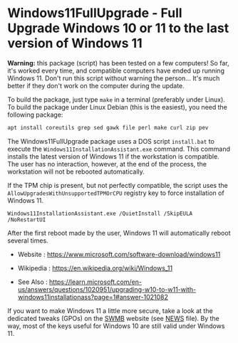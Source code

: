# Windows11FullUpgrade - Full Upgrade Windows 10 or 11 to the last version of Windows 11

**Warning:** this package (script) has been tested on a few computers!
So far, it's worked every time, and compatible computers have ended up running Windows 11.
Don't run this script without warning the person...
It's much better if they don't work on the computer during the update.

To build the package, just type `make` in a terminal (preferably under Linux).
To build the package under Linux Debian (this is the easiest), you need the following package:

```bash
apt install coreutils grep sed gawk file perl make curl zip pev
```

The Windows11FullUpgrade package uses a DOS script `install.bat` to execute the `Windows11InstallationAssistant.exe` command.
This command installs the latest version of Windows 11 if the workstation is compatible.
The user has no interaction, however, at the end of the process, the workstation will not be rebooted automatically. 

If the TPM chip is present, but not perfectly compatible,
the script uses the `AllowUpgradesWithUnsupportedTPMOrCPU` registry key to force installation of Windows 11.

```dos
Windows11InstallationAssistant.exe /QuietInstall /SkipEULA /NoRestartUI 
```

After the first reboot made by the user, Windows 11 will automatically reboot several times.

* Website : https://www.microsoft.com/software-download/windows11
* Wikipedia : https://en.wikipedia.org/wiki/Windows_11

* See Also : https://learn.microsoft.com/en-us/answers/questions/1020951/upgrading-w10-to-w11-with-windows11installationass?page=1#answer-1021082

If you want to make Windows 11 a little more secure, 
take a look at the dedicated tweaks (GPOs) on the [SWMB](https://gitlab.in2p3.fr/resinfo-gt/swmb/resinfo-swmb) website
(see [NEWS](https://gitlab.in2p3.fr/resinfo-gt/swmb/resinfo-swmb/-/blob/master/NEWS.md) file).
By the way, most of the keys useful for Windows 10 are still valid under Windows 11.
